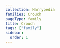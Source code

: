 ```yaml
---
collection: Harrypedia
families: Crouch
pageType: family
title: Crouch
tags: ["family"]
sidebar:
  order: 1
---
```

